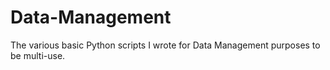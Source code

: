 # Data-Management
The various basic Python scripts I wrote for Data Management purposes to be multi-use.
